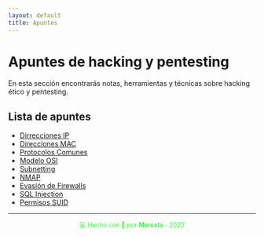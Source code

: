 ```yaml
---
layout: default
title: Apuntes
---
```


# Apuntes de hacking y pentesting

En esta sección encontrarás notas, herramientas y técnicas sobre hacking ético y pentesting.

## Lista de apuntes

- [Dirrecciones IP](direcciones_ip)
- [Direcciones MAC](direcciones_mac)
- [Protocolos Comunes](protocolos_comunes)
- [Modelo OSI](modelo_osi)
- [Subnetting](subnetting)
- [NMAP](nmap)
- [Evasión de Firewalls](evasion_de_firewalls)
- [SQL Injection](sql_injection)
- [Permisos SUID](permisos_suid)


---

<div style="text-align:center; font-size: 0.9em; margint-top: 40px; color: #33ff33;">
    💻 Hecho con 💚 por <strong>Marcela</strong> - 2025
</div>